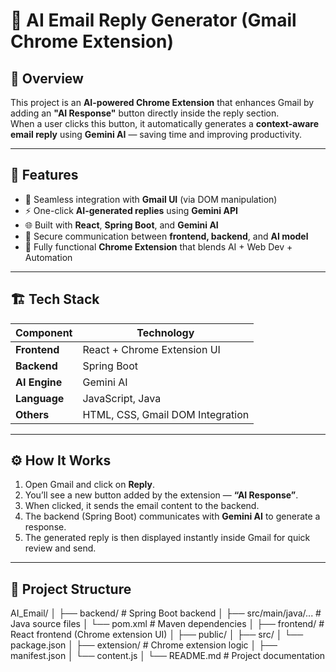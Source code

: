 # 💌 AI Email Reply Generator (Gmail Chrome Extension)

## 🚀 Overview
This project is an **AI-powered Chrome Extension** that enhances Gmail by adding an **"AI Response"** button directly inside the reply section.  
When a user clicks this button, it automatically generates a **context-aware email reply** using **Gemini AI** — saving time and improving productivity.  

---

## 🧠 Features
- 📨 Seamless integration with **Gmail UI** (via DOM manipulation)
- ⚡ One-click **AI-generated replies** using **Gemini API**
- 🌐 Built with **React**, **Spring Boot**, and **Gemini AI**
- 🔐 Secure communication between **frontend, backend**, and **AI model**
- 🧩 Fully functional **Chrome Extension** that blends AI + Web Dev + Automation

---

## 🏗️ Tech Stack
| Component | Technology |
|------------|-------------|
| **Frontend** | React +  Chrome Extension UI |
| **Backend** | Spring Boot |
| **AI Engine** | Gemini AI |
| **Language** | JavaScript, Java |
| **Others** | HTML, CSS, Gmail DOM Integration |

---

## ⚙️ How It Works
1. Open Gmail and click on **Reply**.
2. You’ll see a new button added by the extension — **“AI Response”**.
3. When clicked, it sends the email content to the backend.
4. The backend (Spring Boot) communicates with **Gemini AI** to generate a response.
5. The generated reply is then displayed instantly inside Gmail for quick review and send.

---

## 🧩 Project Structure

AI_Email/
│
├── backend/ # Spring Boot backend
│ ├── src/main/java/... # Java source files
│ └── pom.xml # Maven dependencies
│
├── frontend/ # React frontend (Chrome extension UI)
│ ├── public/
│ ├── src/
│ └── package.json
│
├── extension/ # Chrome extension logic
│ ├── manifest.json
│ └── content.js
│
└── README.md # Project documentation
